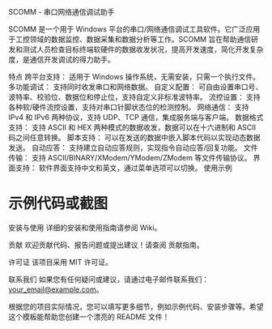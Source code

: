 SCOMM - 串口网络通信调试助手


SCOMM 是一个用于 Windows 平台的串口/网络通信调试工具软件。它广泛应用于工控领域的数据监控、数据采集和数据分析等工作。SCOMM 旨在帮助通信研发和测试人员检查目标终端软硬件的数据收发状况，提高开发速度，简化开发复杂度，是通信开发调试的得力助手。

特点
跨平台支持： 适用于 Windows 操作系统，无需安装，只需一个执行文件。
多功能调试： 支持同时收发串口和网络数据。
自定义配置： 可自由设置串口号、波特率、校验位、数据位和停止位，支持自定义非标准波特率。
流控设置： 支持各种软/硬件流控设置，支持对串口针脚状态位的检测控制。
网络通信： 支持 IPv4 和 IPv6 两种协议，支持 UDP、TCP 通信，集成服务端与客户端。
数据格式支持： 支持 ASCII 和 HEX 两种模式的数据收发，数据可以在十六进制和 ASCII 码之间任意转换。
脚本支持： 可以在发送的数据中嵌入脚本代码以实现动态数据发送。
自动应答： 支持建立自动应答规则，实现指令自动应答/回复功能。
文件传输： 支持 ASCII/BINARY/XModem/YModem/ZModem 等文件传输协议。
界面支持： 软件界面支持中文和英文，通过菜单选项可以切换。
使用示例

# 示例代码或截图
安装与使用
详细的安装和使用指南请参阅 Wiki。

贡献
欢迎贡献代码、报告问题或提出建议！请查阅 贡献指南。

许可证
该项目采用 MIT 许可证。

联系我们
如果您有任何疑问或建议，请通过电子邮件联系我们：your_email@example.com。

根据您的项目实际情况，您可以填写更多细节，例如示例代码、安装步骤等。希望这个模板能帮助您创建一个漂亮的 README 文件！





